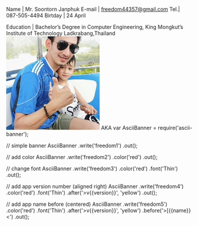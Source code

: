 Name | Mr. Soontorn Janphuk
E-mail | freedom44357@gmail.com 
Tel.| 087-505-4494
Birtday | 24 April

Education | Bachelor’s Degree in Computer Engineering, King Mongkut’s Institute of Technology Ladkrabang,Thailand
<img src ="picture.jpg" width = "50%" hight = "50%">
AKA
var AsciiBanner = require('ascii-banner');	

// simple banner
AsciiBanner
.write('freedom1')
.out();

// add color
AsciiBanner
.write('freedom2')
.color('red')
.out();

// change font
AsciiBanner
.write('freedom3')
.color('red')
.font('Thin')
.out();

// add app version number (aligned right)
AsciiBanner
.write('freedom4')
.color('red')
.font('Thin')
.after('>v{{version}}', 'yellow')
.out();

// add app name before (centered)
AsciiBanner
.write('freedom5')
.color('red')
.font('Thin')
.after('>v{{version}}', 'yellow')
.before('>[{{name}}<')
.out();

















